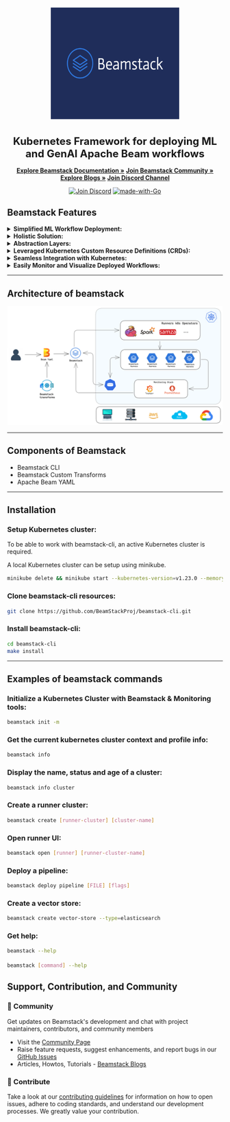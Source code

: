 <p align="center">
  <picture>
    <source media="(prefers-color-scheme: light)" srcset="./assets/beamstack-logo.png">
    <img width="300" height="260" src="./assets/beamstack-logo.png">
  </picture>
  <h1 align="center" style="font-size: 24px;">Kubernetes Framework for deploying ML and GenAI Apache Beam workflows</h1>
</p>  

<p align="center">
  <a href="https://beamstack.netlify.app/docs/" rel="nofollow"><strong>Explore Beamstack Documentation »</strong></a>
  <a href="https://beamstack.netlify.app/community/"><strong>Join Beamstack Community »</strong></a>
  <a href="https://beamstack.netlify.app/blog/"><strong>Explore Blogs »</strong></a>
  <a href="https://discord.gg/fYNnNVaEFK"><strong>Join Discord Channel</strong></a>
</p>

</p>
<p align="center">
<a href="https://discord.gg/fYNnNVaEFK"><img src="https://img.shields.io/badge/Join%20us%20on-Discord-e01563.svg" alt="Join Discord"></a>
<a href="http://golang.org"><img src="https://img.shields.io/badge/Made%20with-Go-1f425f.svg" alt="made-with-Go"></a>

## **Beamstack Features**

<details>
  <summary><b>Simplified ML Workflow Deployment:</b></summary>
  <ul>
    <li>Beamstack simplifies the deployment of machine learning workflows on Kubernetes.</li>
  </ul>
</details>

<details>
  <summary><b>Holistic Solution:</b></summary>
  <ul>
    <li>Beamstack offers an all-encompassing solution for managing machine learning pipelines, data processing workflows, and deployment infrastructure.</li>
  </ul>
</details>

<details>
  <summary><b>Abstraction Layers:</b></summary>
  <ul>
    <li>Beamstack introduces abstraction layers that streamline the deployment of various components within ML pipelines.</li>
  </ul>
</details>

<details>
  <summary><b>Leveraged Kubernetes Custom Resource Definitions (CRDs):</b></summary>
  <ul>
    <li>Beamstack uses Kubernetes CRDs to extend the Kubernetes API, allowing smooth integration of machine learning-specific resources.</li>
  </ul>
</details>

<details>
  <summary><b>Seamless Integration with Kubernetes:</b></summary>
  <ul>
    <li>Beamstack empowers users to leverage Kubernetes' features while incorporating machine learning capabilities into the Kubernetes ecosystem.</li>
  </ul>
</details>

<details>
  <summary><b>Easily Monitor and Visualize Deployed Workflows:</b></summary>
  <ul>
    <li>Beamstack seamlessly integrates with Prometheus and Grafana to visualize the states of the deployed workflows in real time.</li>
  </ul>
</details>  
  
---  

## **Architecture of beamstack** 
<p align="center"><img src="./assets/beamstack-arch.png"></p>
  
--- 

## **Components of Beamstack** 
<ul>
  <li>Beamstack CLI</li>
  <li>Beamstack Custom Transforms</li>
  <li>Apache Beam YAML</li>
</ul>  

---

## **Installation**  

### Setup Kubernetes cluster:  
To be able to work with beamstack-cli, an active Kubernetes cluster is required.  

A local Kubernetes cluster can be setup using minikube.  
  
```bash
minikube delete && minikube start --kubernetes-version=v1.23.0 --memory=6g --bootstrapper=kubeadm --extra-config=kubelet.authentication-token-webhook=true --extra-config=kubelet.authorization-mode=Webhook --extra-config=scheduler.bind-address=0.0.0.0 --extra-config=controller-manager.bind-address=0.0.0.0
``` 

### Clone beamstack-cli resources:
   
```bash
git clone https://github.com/BeamStackProj/beamstack-cli.git
```  

### Install beamstack-cli:  
  
```bash
cd beamstack-cli
make install
```
---  

## **Examples of beamstack commands** 

### Initialize a Kubernetes Cluster with Beamstack & Monitoring tools:  

```bash
beamstack init -m
```  
  
### Get the current kubernetes cluster context and profile info:  

```bash
beamstack info
```  

### Display the name, status and age of a cluster:  

```bash
beamstack info cluster
```  

### Create a runner cluster:  

```bash
beamstack create [runner-cluster] [cluster-name]
```  

### Open runner UI:  

```bash
beamstack open [runner] [runner-cluster-name]
```  

### Deploy a pipeline:  

```bash
beamstack deploy pipeline [FILE] [flags]
```  

### Create a vector store:  

```bash
beamstack create vector-store --type=elasticsearch
```  

### Get help:  

```bash
beamstack --help  

beamstack [command] --help
```  

## **Support, Contribution, and Community**
 
### :busts_in_silhouette: Community
 
Get updates on Beamstack's development and chat with project maintainers, contributors, and community members  
- Visit the [Community Page](https://beamstack.netlify.app/community/)
- Raise feature requests, suggest enhancements, and report bugs in our [GitHub Issues](https://github.com/BeamStackProj/beamstack-cli/issues)
- Articles, Howtos, Tutorials - [Beamstack Blogs](https://beamstack.netlify.app/blog/)

### :handshake: Contribute
 
Take a look at our [contributing guidelines](https://beamstack.netlify.app/docs/contribution-guidelines) for information on how to open issues, adhere to coding standards, and understand our development processes. We greatly value your contribution.